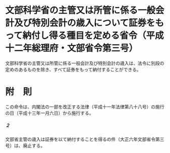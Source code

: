# 文部科学省の主管又は所管に係る一般会計及び特別会計の歳入について証券をもって納付し得る種目を定める省令（平成十二年総理府・文部省令第三号）
文部科学省の主管又は所管に係る一般会計及び特別会計の歳入は、法令に別段の定めのあるものを除き、すべて証券をもって納付することができる。
# 附　則
この命令は、内閣法の一部を改正する法律（平成十一年法律第八十八号）の施行の日（平成十三年一月六日）から施行する。
##### ２
文部省主管の歳入は証券を以て納付することを得るの件（大正六年文部省令第三号）は、廃止する。
